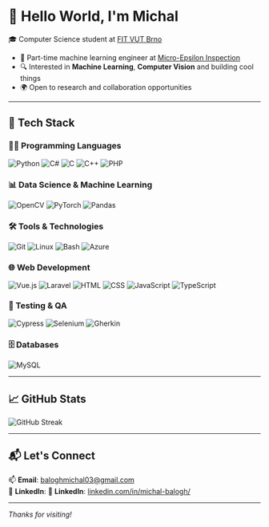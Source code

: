 # 👋 Hello World, I'm Michal

🎓 Computer Science student at [FIT VUT Brno](https://www.fit.vut.cz)
- 💼 Part-time machine learning engineer at [Micro-Epsilon Inspection](https://www.me-inspection.sk/company)
- 🔍 Interested in **Machine Learning**, **Computer Vision** and building cool things
- 🌍 Open to research and collaboration opportunities

---

## 🚀 Tech Stack

### 👨‍💻 Programming Languages
![Python](https://skillicons.dev/icons?i=python) ![C#](https://skillicons.dev/icons?i=cs) ![C](https://skillicons.dev/icons?i=c) ![C++](https://skillicons.dev/icons?i=cpp) ![PHP](https://skillicons.dev/icons?i=php)

### 📊 Data Science & Machine Learning
![OpenCV](https://skillicons.dev/icons?i=opencv) ![PyTorch](https://skillicons.dev/icons?i=pytorch) ![Pandas](https://skillicons.dev/icons?i=pandas)

### 🛠️ Tools & Technologies
![Git](https://skillicons.dev/icons?i=git) ![Linux](https://skillicons.dev/icons?i=linux) ![Bash](https://skillicons.dev/icons?i=bash) ![Azure](https://skillicons.dev/icons?i=azure)

### 🌐 Web Development
![Vue.js](https://skillicons.dev/icons?i=vue) ![Laravel](https://skillicons.dev/icons?i=laravel) ![HTML](https://skillicons.dev/icons?i=html) ![CSS](https://skillicons.dev/icons?i=css) ![JavaScript](https://skillicons.dev/icons?i=js) ![TypeScript](https://skillicons.dev/icons?i=ts)

### 🧪 Testing & QA
![Cypress](https://skillicons.dev/icons?i=cypress) ![Selenium](https://skillicons.dev/icons?i=selenium) ![Gherkin](https://skillicons.dev/icons?i=gherkin)

### 🗄️ Databases
![MySQL](https://skillicons.dev/icons?i=mysql)

---

## 📈 GitHub Stats

![GitHub Streak](https://github-readme-streak-stats.herokuapp.com/?user=misobalogh&theme=nord)

---

## 📬 Let's Connect

📫 **Email**: [baloghmichal03@gmail.com](mailto:baloghmichal03@gmail.com)  
💼 **LinkedIn**: 💼 **LinkedIn**: [linkedin.com/in/michal-balogh/](https://www.linkedin.com/in/michal-balogh/)


---

_Thanks for visiting!_
